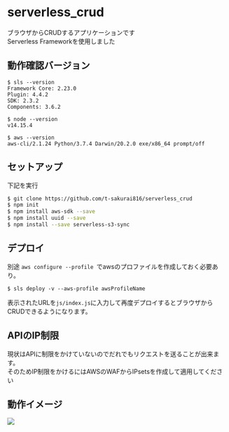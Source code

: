# serverless_crud

ブラウザからCRUDするアプリケーションです  
Serverless Frameworkを使用しました

## 動作確認バージョン

```
$ sls --version
Framework Core: 2.23.0
Plugin: 4.4.2
SDK: 2.3.2
Components: 3.6.2
```

```
$ node --version
v14.15.4
```

```
$ aws --version
aws-cli/2.1.24 Python/3.7.4 Darwin/20.2.0 exe/x86_64 prompt/off
```

## セットアップ

下記を実行

```bash
$ git clone https://github.com/t-sakurai816/serverless_crud
$ npm init
$ npm install aws-sdk --save
$ npm install uuid --save
$ npm install --save serverless-s3-sync
```

## デプロイ

別途 `aws configure --profile `でawsのプロファイルを作成しておく必要あり。

```
$ sls deploy -v --aws-profile awsProfileName
```

表示されたURLを`js/index.js`に入力して再度デプロイするとブラウザからCRUDできるようになります。

## APIのIP制限

現状はAPIに制限をかけていないのでだれでもリクエストを送ることが出来ます。  
そのためIP制限をかけるにはAWSのWAFからIPsetsを作成して適用してください

## 動作イメージ

![](https://i.imgur.com/wRl0V4L.png)
